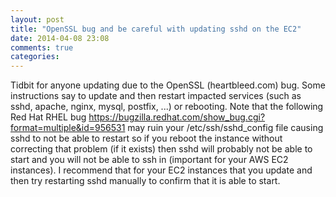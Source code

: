 ```yaml
---
layout: post
title: "OpenSSL bug and be careful with updating sshd on the EC2"
date: 2014-04-08 23:08
comments: true
categories: 
---
```

Tidbit for anyone updating due to the OpenSSL (heartbleed.com) bug.
Some instructions say to update and then restart impacted services (such as sshd, apache, nginx, mysql, postfix, ...) or rebooting.
Note that the following Red Hat RHEL bug https://bugzilla.redhat.com/show_bug.cgi?format=multiple&id=956531 may ruin your /etc/ssh/sshd_config file causing sshd to not be able to restart so if you reboot the instance without correcting that problem (if it exists) then sshd will probably not be able to start and you will not be able to ssh in (important for your AWS EC2 instances).
I recommend that for your EC2 instances that you update and then try restarting sshd manually to confirm that it is able to start.
